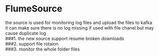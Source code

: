 # FlumeSource
the source is used for monitoring log files and upload the files to kafka<br>
it can make sure there  is no log missing if used with file chanel but may cause duplicate log<br>
###1. the new source support resume broken downloads<br>
###2. support file rotaion<br>
###3. monitor the whole folder files<br>
